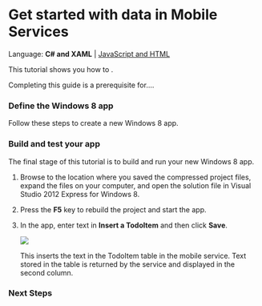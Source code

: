 <properties linkid="mobile-get-started" urldisplayname="Mobile Services" headerexpose="" pagetitle="Get started with Mobile Services in Windows Azure" metakeywords="Get started Windows Azure Mobile Services, mobile devices, Windows Azure, mobile, Windows 8, WinRT app" footerexpose="" metadescription="Get started using Windows Azure Mobile Services in your Windows Store apps." umbraconavihide="0" disquscomments="1"></properties>

# <a name="getting-started"> </a>Get started with data in Mobile Services
Language: **C# and XAML** | [JavaScript and HTML][] 

This tutorial shows you how to  . 


Completing this guide is a prerequisite for.... 

<div chunk="../../Shared/Chunks/create-account-and-mobile-note.md" />

### Define the Windows 8 app

Follow these steps to create a new Windows 8 app.

### Build and test your app

The final stage of this tutorial is to build and run your new Windows 8 app.

1. Browse to the location where you saved the compressed project files, expand the files on your computer, and open the solution file in Visual Studio 2012 Express for Windows 8. 

2. Press the **F5** key to rebuild the project and start the app.

3. In the app, enter text in **Insert a TodoItem** and then click **Save**.

   ![][10]

   This inserts the text in the TodoItem table in the mobile service. Text stored in the table is returned by the service and displayed in the second column.

### <a name="next-steps"> </a>Next Steps


<!-- Anchors. -->
[Getting started with Mobile Services]:#getting-started
[Define the mobile service instance]:#define-mobile-service-instance
[Next Steps]:#next-steps

<!-- Images. -->
[0]: ../Media/mobile-quickstart-completed.png
[1]: ../../Shared/Media/plus-new.png
[2]: ../Media/mobile-create.png
[3]: ../Media/mobile-create-page1.png
[4]: ../Media/mobile-create-page2.png
[5]: ../Media/mobile-services-selection.png
[6]: ../Media/mobile-portal-quickstart.png
[7]: ../Media/mobile-quickstart-get-tools.png
[8]: ../Media/mobile-quickstart-create-table.png
[9]: ../Media/mobile-quickstart-download-app.png
[10]: ../Media/mobile-quickstart-startup.png

<!-- URLs. -->
[Get started with data]: ./mobile-services-get-started-with-data-dotnet/
[Get started with users]: ./mobile-services-get-started-with-users-dotnet/
[Get started with push notifications]: ./mobile-services-get-started-with-push-dotnet/
[JavaScript and HTML]: mobile-services-win8-javascript/
[WindowsAzure.com]: http://www.windowsazure.com/
[Management Portal preview]: https://manage.windowsazure.com/